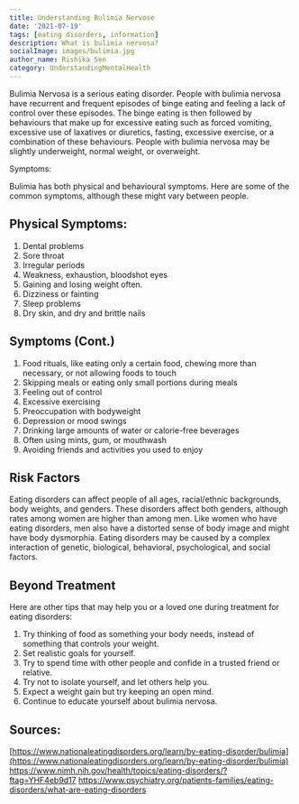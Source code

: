 ```yaml
---  
title: Understanding Bulimia Nervose
date: '2021-07-19'  
tags: [eating disorders, information]  
description: What is bulimia nervosa? 
socialImage: images/bulimia.jpg
author_name: Rishika Sen
category: UnderstandingMentalHealth
---  
```

Bulimia Nervosa is a serious eating disorder. People with bulimia nervosa have recurrent and frequent episodes of binge eating and feeling a lack of control over these episodes. The binge eating is then followed by behaviours that make up for excessive eating such as forced vomiting, excessive use of laxatives or diuretics, fasting, excessive exercise, or a combination of these behaviours. People with bulimia nervosa may be slightly underweight, normal weight, or overweight.

Symptoms:

Bulimia has both physical and behavioural symptoms. Here are some of the common symptoms, although these might vary between people.

## Physical Symptoms:
  1. Dental problems
  2. Sore throat
  3. Irregular periods
  4. Weakness, exhaustion, bloodshot eyes
  5. Gaining and losing weight often. 
  6. Dizziness or fainting
  7. Sleep problems
  8. Dry skin, and dry and brittle nails

## Symptoms (Cont.)

  1. Food rituals, like eating only a certain food, chewing more than necessary, or not allowing foods to touch
  2. Skipping meals or eating only small portions during meals
  3. Feeling out of control
  4. Excessive exercising
  5. Preoccupation with bodyweight
  6. Depression or mood swings
  7. Drinking large amounts of water or calorie-free beverages
  8. Often using mints, gum, or mouthwash
  9. Avoiding friends and activities you used to enjoy

## Risk Factors
Eating disorders can affect people of all ages, racial/ethnic backgrounds, body weights, and genders. These disorders affect both genders, although rates among women are higher than among men. Like women who have eating disorders, men also have a distorted sense of body image and might have body dysmorphia.
Eating disorders may be caused by a complex interaction of genetic, biological, behavioral, psychological, and social factors. 

## Beyond Treatment

Here are other tips that may help you or a loved one during treatment for eating disorders:

  1. Try thinking of food as something your body needs, instead of something that controls your weight.
  2. Set realistic goals for yourself.
  3. Try to spend time with other people and confide in a trusted friend or relative.
  4. Try not to isolate yourself, and let others help you.
  5. Expect a weight gain but try keeping an open mind.
  6. Continue to educate yourself about bulimia nervosa.

## Sources: 
[https://www.nationaleatingdisorders.org/learn/by-eating-disorder/bulimia](https://www.nationaleatingdisorders.org/learn/by-eating-disorder/bulimia)
https://www.nimh.nih.gov/health/topics/eating-disorders/?ftag=YHF4eb9d17
https://www.psychiatry.org/patients-families/eating-disorders/what-are-eating-disorders

